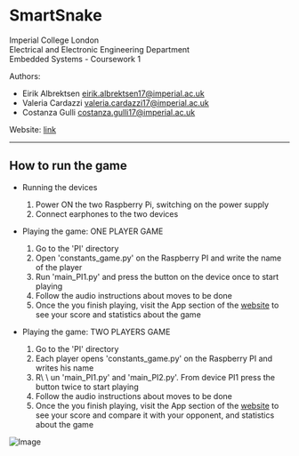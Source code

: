**SmartSnake**
=======

Imperial College London  
Electrical and Electronic Engineering Department  
Embedded Systems - Coursework 1  

Authors: 
* Eirik Albrektsen <eirik.albrektsen17@imperial.ac.uk>  
* Valeria Cardazzi <valeria.cardazzi17@imperial.ac.uk> 
* Costanza Gulli <costanza.gulli17@imperial.ac.uk>  

Website: [link](<PUTLINK>)

---
How to run the game
-----------

* Running the devices  
    1. Power ON the two Raspberry Pi, switching on the power supply  
    2. Connect earphones to the two devices   

* Playing the game: ONE PLAYER GAME  
    1. Go to the 'PI' directory
    2. Open 'constants_game.py' on the Raspberry PI and write the name of the player
    3. Run 'main_PI1.py' and press the button on the device once to start playing  
    4. Follow the audio instructions about moves to be done  
    5. Once the you finish playing, visit the App section of the [website](<PUTLINK>) to see your score and statistics about the game  

* Playing the game: TWO PLAYERS GAME  
    1. Go to the 'PI' directory
    2. Each player opens 'constants_game.py' on the Raspberry PI and writes his name
    3. R\   \                                                                                                                                                                                                                                                                                                                                                                                                                                                                                                                                                                                                                                                                               un 'main_PI1.py' and 'main_PI2.py'. From device PI1 press the button twice to start playing
    4. Follow the audio instructions about moves to be done  
    5. Once the you finish playing, visit the App section of the [website](<PUTLINK>) to see your score and compare it with your opponent, and statistics about the game  



![Image](Icon-pictures.png "icon")

